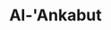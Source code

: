 ---
title: "Al-'Ankabut"
arabic: "العنكبوت"
no: 29
arabic_no: ٢٩
ayah: 69
slug: al-ankabut
prev: al-qasas
next: ar-rum
---
